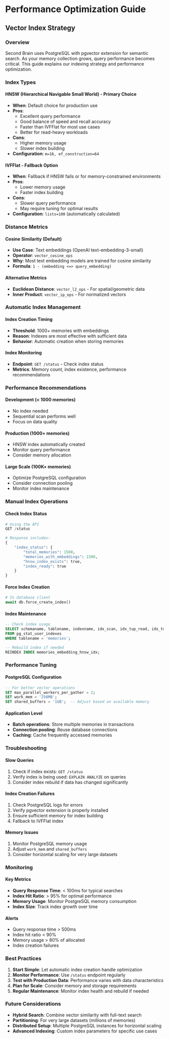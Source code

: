 # Performance Optimization Guide

## Vector Index Strategy

### Overview
Second Brain uses PostgreSQL with pgvector extension for semantic search. As your memory collection grows, query performance becomes critical. This guide explains our indexing strategy and performance optimization.

### Index Types

#### HNSW (Hierarchical Navigable Small World) - Primary Choice
- **When**: Default choice for production use
- **Pros**: 
  - Excellent query performance
  - Good balance of speed and recall accuracy
  - Faster than IVFFlat for most use cases
  - Better for read-heavy workloads
- **Cons**: 
  - Higher memory usage
  - Slower index building
- **Configuration**: `m=16, ef_construction=64`

#### IVFFlat - Fallback Option
- **When**: Fallback if HNSW fails or for memory-constrained environments
- **Pros**: 
  - Lower memory usage
  - Faster index building
- **Cons**: 
  - Slower query performance
  - May require tuning for optimal results
- **Configuration**: `lists=100` (automatically calculated)

### Distance Metrics

#### Cosine Similarity (Default)
- **Use Case**: Text embeddings (OpenAI text-embedding-3-small)
- **Operator**: `vector_cosine_ops`
- **Why**: Most text embedding models are trained for cosine similarity
- **Formula**: `1 - (embedding <=> query_embedding)`

#### Alternative Metrics
- **Euclidean Distance**: `vector_l2_ops` - For spatial/geometric data
- **Inner Product**: `vector_ip_ops` - For normalized vectors

### Automatic Index Management

#### Index Creation Timing
- **Threshold**: 1000+ memories with embeddings
- **Reason**: Indexes are most effective with sufficient data
- **Behavior**: Automatic creation when storing memories

#### Index Monitoring
- **Endpoint**: `GET /status` - Check index status
- **Metrics**: Memory count, index existence, performance recommendations

### Performance Recommendations

#### Development (< 1000 memories)
- No index needed
- Sequential scan performs well
- Focus on data quality

#### Production (1000+ memories)
- HNSW index automatically created
- Monitor query performance
- Consider memory allocation

#### Large Scale (100K+ memories)
- Optimize PostgreSQL configuration
- Consider connection pooling
- Monitor index maintenance

### Manual Index Operations

#### Check Index Status
```python
# Using the API
GET /status

# Response includes:
{
    "index_status": {
        "total_memories": 1500,
        "memories_with_embeddings": 1500,
        "hnsw_index_exists": true,
        "index_ready": true
    }
}
```

#### Force Index Creation
```python
# In database client
await db.force_create_index()
```

#### Index Maintenance
```sql
-- Check index usage
SELECT schemaname, tablename, indexname, idx_scan, idx_tup_read, idx_tup_fetch
FROM pg_stat_user_indexes 
WHERE tablename = 'memories';

-- Rebuild index if needed
REINDEX INDEX memories_embedding_hnsw_idx;
```

### Performance Tuning

#### PostgreSQL Configuration
```sql
-- For better vector operations
SET max_parallel_workers_per_gather = 2;
SET work_mem = '256MB';
SET shared_buffers = '1GB';  -- Adjust based on available memory
```

#### Application Level
- **Batch operations**: Store multiple memories in transactions
- **Connection pooling**: Reuse database connections
- **Caching**: Cache frequently accessed memories

### Troubleshooting

#### Slow Queries
1. Check if index exists: `GET /status`
2. Verify index is being used: `EXPLAIN ANALYZE` on queries
3. Consider index rebuild if data has changed significantly

#### Index Creation Failures
1. Check PostgreSQL logs for errors
2. Verify pgvector extension is properly installed
3. Ensure sufficient memory for index building
4. Fallback to IVFFlat index

#### Memory Issues
1. Monitor PostgreSQL memory usage
2. Adjust `work_mem` and `shared_buffers`
3. Consider horizontal scaling for very large datasets

### Monitoring

#### Key Metrics
- **Query Response Time**: < 100ms for typical searches
- **Index Hit Ratio**: > 95% for optimal performance
- **Memory Usage**: Monitor PostgreSQL memory consumption
- **Index Size**: Track index growth over time

#### Alerts
- Query response time > 500ms
- Index hit ratio < 90%
- Memory usage > 80% of allocated
- Index creation failures

### Best Practices

1. **Start Simple**: Let automatic index creation handle optimization
2. **Monitor Performance**: Use `/status` endpoint regularly
3. **Test with Production Data**: Performance varies with data characteristics
4. **Plan for Scale**: Consider memory and storage requirements
5. **Regular Maintenance**: Monitor index health and rebuild if needed

### Future Considerations

- **Hybrid Search**: Combine vector similarity with full-text search
- **Partitioning**: For very large datasets (millions of memories)
- **Distributed Setup**: Multiple PostgreSQL instances for horizontal scaling
- **Advanced Indexing**: Custom index parameters for specific use cases
